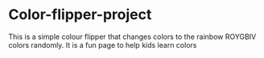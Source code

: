 # Color-flipper-project
This is a simple colour flipper that changes colors to the rainbow ROYGBIV colors randomly. It is a fun page to help kids learn colors
